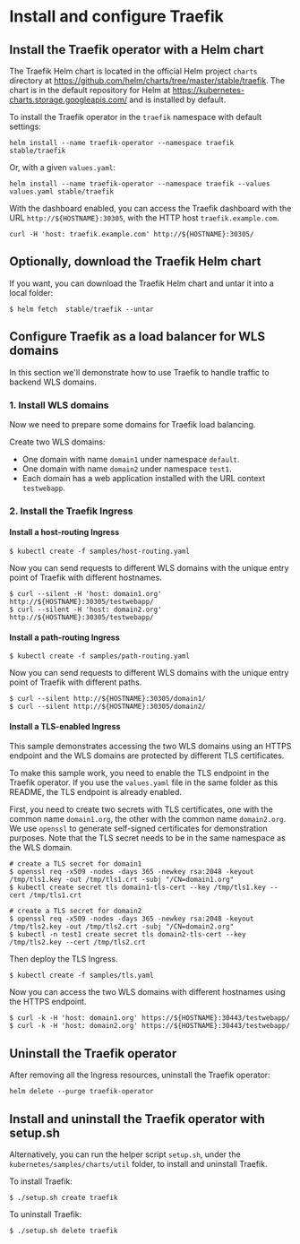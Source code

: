 # Install and configure Traefik
## Install the Traefik operator with a Helm chart
The Traefik Helm chart is located in the official Helm project `charts` directory at https://github.com/helm/charts/tree/master/stable/traefik.
The chart is in the default repository for Helm at https://kubernetes-charts.storage.googleapis.com/ and is installed by default.

To install the Traefik operator in the `traefik` namespace with default settings:
```
helm install --name traefik-operator --namespace traefik stable/traefik
```
Or, with a given `values.yaml`:
```
helm install --name traefik-operator --namespace traefik --values values.yaml stable/traefik
```
With the dashboard enabled, you can access the Traefik dashboard with the URL `http://${HOSTNAME}:30305`, with the HTTP host `traefik.example.com`.
```
curl -H 'host: traefik.example.com' http://${HOSTNAME}:30305/
```

## Optionally, download the Traefik Helm chart
If you want, you can download the Traefik Helm chart and untar it into a local folder:
```
$ helm fetch  stable/traefik --untar
```

## Configure Traefik as a load balancer for WLS domains
In this section we'll demonstrate how to use Traefik to handle traffic to backend WLS domains.

### 1. Install WLS domains
Now we need to prepare some domains for Traefik load balancing.

Create two WLS domains:
- One domain with name `domain1` under namespace `default`.
- One domain with name `domain2` under namespace `test1`.
- Each domain has a web application installed with the URL context `testwebapp`.

### 2. Install the Traefik Ingress
#### Install a host-routing Ingress
```
$ kubectl create -f samples/host-routing.yaml
```
Now you can send requests to different WLS domains with the unique entry point of Traefik with different hostnames.
```
$ curl --silent -H 'host: domain1.org' http://${HOSTNAME}:30305/testwebapp/
$ curl --silent -H 'host: domain2.org' http://${HOSTNAME}:30305/testwebapp/
```
#### Install a path-routing Ingress
```
$ kubectl create -f samples/path-routing.yaml
```
Now you can send requests to different WLS domains with the unique entry point of Traefik with different paths.
```
$ curl --silent http://${HOSTNAME}:30305/domain1/
$ curl --silent http://${HOSTNAME}:30305/domain2/
```
#### Install a TLS-enabled Ingress
This sample demonstrates accessing the two WLS domains using an HTTPS endpoint and the WLS domains are protected by different TLS certificates.

To make this sample work, you need to enable the TLS endpoint in the Traefik operator. If you use the `values.yaml` file in the same folder as this README, the TLS endpoint is already enabled.

First, you need to create two secrets with TLS certificates, one with the common name `domain1.org`, the other with the common name `domain2.org`. We use `openssl` to generate self-signed certificates for demonstration purposes. Note that the TLS secret needs to be in the same namespace as the WLS domain.
```
# create a TLS secret for domain1
$ openssl req -x509 -nodes -days 365 -newkey rsa:2048 -keyout /tmp/tls1.key -out /tmp/tls1.crt -subj "/CN=domain1.org"
$ kubectl create secret tls domain1-tls-cert --key /tmp/tls1.key --cert /tmp/tls1.crt

# create a TLS secret for domain2
$ openssl req -x509 -nodes -days 365 -newkey rsa:2048 -keyout /tmp/tls2.key -out /tmp/tls2.crt -subj "/CN=domain2.org"
$ kubectl -n test1 create secret tls domain2-tls-cert --key /tmp/tls2.key --cert /tmp/tls2.crt
```
Then deploy the TLS Ingress.
```
$ kubectl create -f samples/tls.yaml
```
Now you can access the two WLS domains with different hostnames using the HTTPS endpoint.
```
$ curl -k -H 'host: domain1.org' https://${HOSTNAME}:30443/testwebapp/
$ curl -k -H 'host: domain2.org' https://${HOSTNAME}:30443/testwebapp/
```

## Uninstall the Traefik operator
After removing all the Ingress resources, uninstall the Traefik operator:
```
helm delete --purge traefik-operator
```
## Install and uninstall the Traefik operator with setup.sh
Alternatively, you can run the helper script `setup.sh`, under the `kubernetes/samples/charts/util` folder, to install and uninstall Traefik.

To install Traefik:
```
$ ./setup.sh create traefik
```
To uninstall Traefik:
```
$ ./setup.sh delete traefik
```
